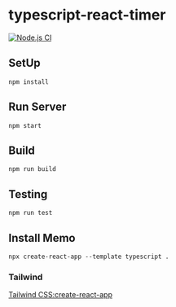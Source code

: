 # typescript-react-timer

[![Node.js CI](https://github.com/hironomiu/typescript-react-timer/actions/workflows/node.js.yml/badge.svg)](https://github.com/hironomiu/typescript-react-timer/actions/workflows/node.js.yml)

## SetUp

```
npm install
```

## Run Server

```
npm start
```

## Build

```
npm run build
```

## Testing

```
npm run test
```

## Install Memo

```
npx create-react-app --template typescript .
```

### Tailwind

[Tailwind CSS:create-react-app](https://tailwindcss.com/docs/guides/create-react-app)
